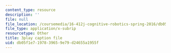 ```yaml
---
content_type: resource
description: ''
file: null
file_location: /coursemedia/16-412j-cognitive-robotics-spring-2016/db05f1e7197839659e79d24655a1955f_xmImNoDc9Z4.srt
file_type: application/x-subrip
resourcetype: Other
title: 3play caption file
uid: db05f1e7-1978-3965-9e79-d24655a1955f
---
```

